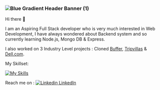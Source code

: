 ### ![Blue Gradient Header Banner (1)](https://user-images.githubusercontent.com/112754832/215061523-7e21b628-bc42-418e-98cf-e58bb3912026.png)

Hi there 👋

I am an Aspiring Full Stack developer who is very much interested in Web Development, I have always wondered about Backend system and so currently learning Node.js, Mongo DB & Express. 

I also worked on 3 Industry Level projects : 
Cloned [Buffer](https://symphonious-beijinho-ddb7b9.netlify.app/), [Tripvillas](https://lustrous-quokka-d5e991.netlify.app/) & [Dell.com](https://snazzy-gelato-c02112.netlify.app/). 


My Skillset:

   [![My Skills](https://skillicons.dev/icons?i=js,html,css,express,mongodb,nodejs)](https://skillicons.dev)
   

  Reach me on :
    [![Linkedin](https://i.stack.imgur.com/gVE0j.png) LinkedIn](https://www.linkedin.com/in/dhaanu/)
     &nbsp;




<!--
**DhaanuI/DhaanuI** is a ✨ _special_ ✨ repository because its `README.md` (this file) appears on your GitHub profile.

Here are some ideas to get you started:


- 🌱 I’m currently learning Node 
- 👯 I’m looking to collaborate on ...
- 🤔 I’m looking for help with ...
- 💬 Ask me about ...
- 📫 How to reach me: ...
- 😄 Pronouns: ...
- ⚡ Fun fact: ...
-->
